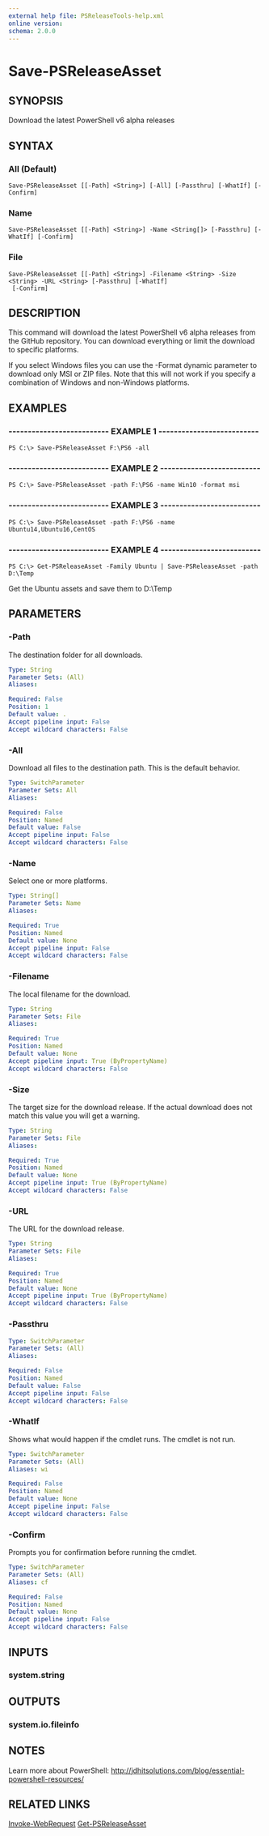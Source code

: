 ```yaml
---
external help file: PSReleaseTools-help.xml
online version: 
schema: 2.0.0
---
```


# Save-PSReleaseAsset

## SYNOPSIS
Download the latest PowerShell v6 alpha releases

## SYNTAX

### All (Default)
```
Save-PSReleaseAsset [[-Path] <String>] [-All] [-Passthru] [-WhatIf] [-Confirm]
```

### Name
```
Save-PSReleaseAsset [[-Path] <String>] -Name <String[]> [-Passthru] [-WhatIf] [-Confirm]
```

### File
```
Save-PSReleaseAsset [[-Path] <String>] -Filename <String> -Size <String> -URL <String> [-Passthru] [-WhatIf]
 [-Confirm]
```

## DESCRIPTION
This command will download the latest PowerShell v6 alpha releases from the GitHub repository.
You can download everything or limit the download to specific platforms.

If you select Windows files you can use the -Format dynamic parameter to download only MSI or ZIP files.
Note that this will not work if you specify a combination of Windows and non-Windows platforms.

## EXAMPLES

### -------------------------- EXAMPLE 1 --------------------------
```
PS C:\> Save-PSReleaseAsset F:\PS6 -all
```

### -------------------------- EXAMPLE 2 --------------------------
```
PS C:\> Save-PSReleaseAsset -path F:\PS6 -name Win10 -format msi
```

### -------------------------- EXAMPLE 3 --------------------------
```
PS C:\> Save-PSReleaseAsset -path F:\PS6 -name Ubuntu14,Ubuntu16,CentOS
```

### -------------------------- EXAMPLE 4 --------------------------
```
PS C:\> Get-PSReleaseAsset -Family Ubuntu | Save-PSReleaseAsset -path D:\Temp
```

Get the Ubuntu assets and save them to D:\Temp

## PARAMETERS

### -Path
The destination folder for all downloads.

```yaml
Type: String
Parameter Sets: (All)
Aliases: 

Required: False
Position: 1
Default value: .
Accept pipeline input: False
Accept wildcard characters: False
```

### -All
Download all files to the destination path.
This is the default behavior.

```yaml
Type: SwitchParameter
Parameter Sets: All
Aliases: 

Required: False
Position: Named
Default value: False
Accept pipeline input: False
Accept wildcard characters: False
```

### -Name
Select one or more platforms.

```yaml
Type: String[]
Parameter Sets: Name
Aliases: 

Required: True
Position: Named
Default value: None
Accept pipeline input: False
Accept wildcard characters: False
```

### -Filename
The local filename for the download.

```yaml
Type: String
Parameter Sets: File
Aliases: 

Required: True
Position: Named
Default value: None
Accept pipeline input: True (ByPropertyName)
Accept wildcard characters: False
```

### -Size
The target size for the download release.
If the actual download does not match this value you will get a warning.

```yaml
Type: String
Parameter Sets: File
Aliases: 

Required: True
Position: Named
Default value: None
Accept pipeline input: True (ByPropertyName)
Accept wildcard characters: False
```

### -URL
The URL for the download release.

```yaml
Type: String
Parameter Sets: File
Aliases: 

Required: True
Position: Named
Default value: None
Accept pipeline input: True (ByPropertyName)
Accept wildcard characters: False
```

### -Passthru


```yaml
Type: SwitchParameter
Parameter Sets: (All)
Aliases: 

Required: False
Position: Named
Default value: False
Accept pipeline input: False
Accept wildcard characters: False
```

### -WhatIf
Shows what would happen if the cmdlet runs.
The cmdlet is not run.

```yaml
Type: SwitchParameter
Parameter Sets: (All)
Aliases: wi

Required: False
Position: Named
Default value: None
Accept pipeline input: False
Accept wildcard characters: False
```

### -Confirm
Prompts you for confirmation before running the cmdlet.

```yaml
Type: SwitchParameter
Parameter Sets: (All)
Aliases: cf

Required: False
Position: Named
Default value: None
Accept pipeline input: False
Accept wildcard characters: False
```

## INPUTS
### system.string

## OUTPUTS
### system.io.fileinfo

## NOTES
Learn more about PowerShell:
http://jdhitsolutions.com/blog/essential-powershell-resources/

## RELATED LINKS
[Invoke-WebRequest]()
[Get-PSReleaseAsset]()
